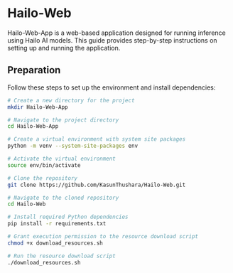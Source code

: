 # Hailo-Web


Hailo-Web-App is a web-based application designed for running inference using Hailo AI models. This guide provides step-by-step instructions on setting up and running the application.

## Preparation

Follow these steps to set up the environment and install dependencies:

```sh
# Create a new directory for the project
mkdir Hailo-Web-App

# Navigate to the project directory
cd Hailo-Web-App

# Create a virtual environment with system site packages
python -m venv --system-site-packages env

# Activate the virtual environment
source env/bin/activate

# Clone the repository
git clone https://github.com/KasunThushara/Hailo-Web.git

# Navigate to the cloned repository
cd Hailo-Web

# Install required Python dependencies
pip install -r requirements.txt

# Grant execution permission to the resource download script
chmod +x download_resources.sh

# Run the resource download script
./download_resources.sh
